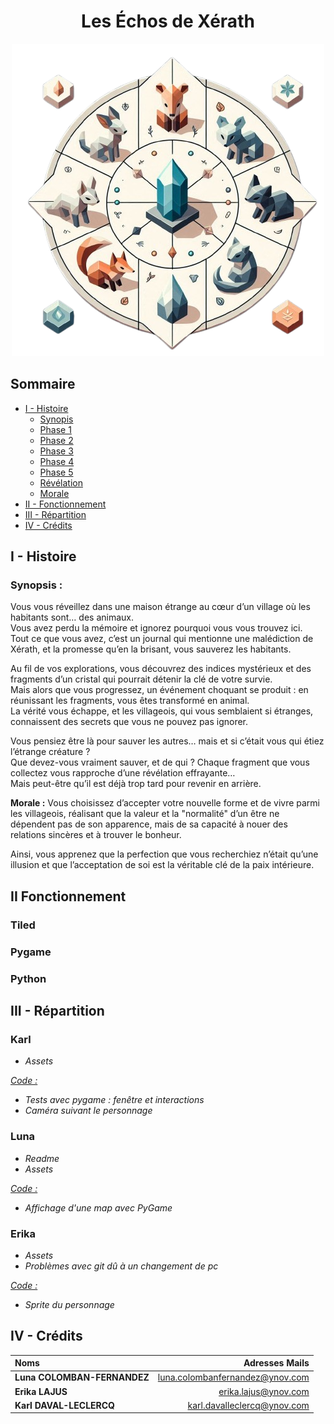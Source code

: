 # <center> **Les Échos de Xérath**

<p align="center">
  <img src="Assets/LOGO.png" />
</p>


## Sommaire

- [I - Histoire](#i---histoire)
    - [Synopis](#introduction-et-contexte-)
    - [Phase 1](#phase-1---exploration-du-village-)
    - [Phase 2](#phase-2---premiers-indices-et-fragments-)
    - [Phase 3](#phase-3---quête-des-fragments-)
    - [Phase 4](#phase-4---révélation-au-temple-)
    - [Phase 5](#phase-5---retour-dans-le-village-et-la-découverte-de-la-vérité-)
    - [Révélation](#révélation-)
    - [Morale](#morale-)
- [II - Fonctionnement](#ii-fonctionnement)
- [III - Répartition](#iii---répartition)
- [IV - Crédits](#iv---crédits)

## I - Histoire

### Synopsis :

Vous vous réveillez dans une maison étrange au cœur d’un village où les habitants sont… des animaux.    
Vous avez perdu la mémoire et ignorez pourquoi vous vous trouvez ici.    
Tout ce que vous avez, c’est un journal qui mentionne une malédiction de Xérath, et la promesse qu’en la brisant, vous sauverez les habitants.   

Au fil de vos explorations, vous découvrez des indices mystérieux et des fragments d’un cristal qui pourrait détenir la clé de votre survie.    
Mais alors que vous progressez, un événement choquant se produit : en réunissant les fragments, vous êtes transformé en animal.    
La vérité vous échappe, et les villageois, qui vous semblaient si étranges, connaissent des secrets que vous ne pouvez pas ignorer.   

Vous pensiez être là pour sauver les autres… mais et si c’était vous qui étiez l’étrange créature ?    
Que devez-vous vraiment sauver, et de qui ? Chaque fragment que vous collectez vous rapproche d’une révélation effrayante…    
Mais peut-être qu’il est déjà trop tard pour revenir en arrière.


**Morale :**
Vous choisissez d’accepter votre nouvelle forme et de vivre parmi les villageois, réalisant que la valeur et la "normalité" d’un être ne dépendent pas de son apparence, mais de sa capacité à nouer des relations sincères et à trouver le bonheur.

Ainsi, vous apprenez que la perfection que vous recherchiez n’était qu’une illusion et que l’acceptation de soi est la véritable clé de la paix intérieure.

## II Fonctionnement

### Tiled


### Pygame


### Python


## III - Répartition

### Karl

* *Assets* 

<ins>*Code :*</ins>

* *Tests avec pygame : fenêtre et interactions*
* *Caméra suivant le personnage*


### Luna

* *Readme*
* *Assets* 

<ins>*Code :*</ins>

* *Affichage d'une map avec PyGame*


### Erika

* *Assets*
* *Problèmes avec git dû à un changement de pc*

<ins>*Code :*</ins>

* *Sprite du personnage*



## IV - Crédits

| Noms                         |                Adresses Mails |
| :-----------------------     |      -----------------------: |
|**Luna COLOMBAN-FERNANDEZ**   |luna.colombanfernandez@ynov.com|
|**Erika LAJUS**               |erika.lajus@ynov.com           |
|**Karl DAVAL-LECLERCQ**       |karl.davalleclercq@ynov.com    |


